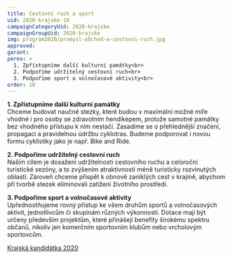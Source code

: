 ```yaml
---
title: Cestovní ruch a sport
uid: 2020-krajske-10
campaignCategoryUid: 2020-krajske
campaignGroupUid: 2020-krajske
img: program2020/prumysl-obchod-a-cestovni-ruch.jpg
approved:
garant:
perex: >
  1. Zpřístupníme další kulturní památky<br>
  2. Podpoříme udržitelný cestovní ruch<br>
  3. Podpoříme sport a volnočasové aktivity<br>  
order: 10
---
```


**1. Zpřístupníme další kulturní památky**<br>
Chceme budovat naučné stezky, které budou v maximální možné míře vhodné i pro osoby se zdravotním hendikepem, protože samotné památky bez vhodného přístupu k nim nestačí. Zasadíme se o přehlednější značení, propagaci a pravidelnou údržbu cyklotras. Budeme podporovat i novou formu cyklistiky jako je např. Bike and Ride.

**2. Podpoříme udržitelný cestovní ruch**<br>
Naším cílem je dosažení udržitelnosti cestovního ruchu a celoroční turistické sezóny, a to zvýšením atraktivnosti méně turisticky rozvinutých oblastí. Zároveň chceme přispět k obnově zaniklých cest v krajině, abychom při tvorbě stezek eliminovali zatížení životního prostředí.

**3. Podpoříme sport a volnočasové aktivity**<br>
Upřednostňujeme rovný přístup ke všem druhům sportů a volnočasových aktivit, jednotlivcům či skupinám různých výkonností. Dotace mají být určeny především projektům, které přinášejí benefity širokému spektru občanů, nikoliv jen komerčním sportovním klubům nebo vrcholovým sportovcům.

[Krajská kandidátka 2020](/volby/2020/krajske/)

